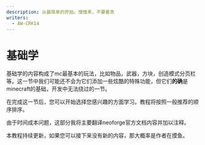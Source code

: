 ```yaml
---
description: 从最简单的开始。慢慢来，不要着急
writers:
  - AW-CRK14
---
```


# 基础学

基础学的内容构成了mc最基本的玩法，比如物品，武器，方块，创造模式分页栏等。这一节中我们可能还不会为它们添加一些炫酷的特殊功能，但它们**的确**是minecraft的基础，开发中无法绕过的一节。

在完成这一节后，您可以开始选择您感兴趣的方面学习。教程将按照一般推荐的顺序排序。

由于时间成本问题，这部分我将主要翻译neoforge官方文档内容并加以注释。

本教程持续更新，如果您可以接下来没有新的内容，那大概率是作者在摸鱼。